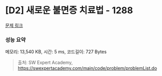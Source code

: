 # [D2] 새로운 불면증 치료법 - 1288 

[문제 링크](https://swexpertacademy.com/main/code/problem/problemDetail.do?contestProbId=AV18_yw6I9MCFAZN) 

### 성능 요약

메모리: 13,540 KB, 시간: 5 ms, 코드길이: 727 Bytes



> 출처: SW Expert Academy, https://swexpertacademy.com/main/code/problem/problemList.do